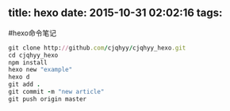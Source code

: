 title: hexodate: 2015-10-31 02:02:16tags:---#hexo命令笔记```rubygit clone http://github.com/cjqhyy/cjqhyy_hexo.gitcd cjqhyy_hexo npm installhexo new "example"hexo dgit add .git commit -m "new article"git push origin master```